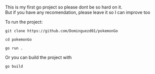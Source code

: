 This is my first go project so please dont be so hard on it.<br>
But if you have any recomendation, please leave it so I can improve too

To run the project:

```
git clone https://github.com/Dominguezd01/pokemonGo
```
```
cd pokemonGo
```
```
go run .
```
Or you can build the project with 
```
go build
```
